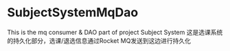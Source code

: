 # SubjectSystemMqDao
This is the mq consumer &amp; DAO part of project Subject System
这是选课系统的持久化部分，选课/退选信息通过Rocket MQ发送到这边进行持久化